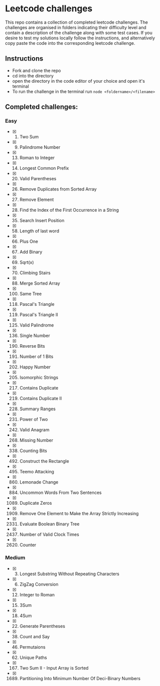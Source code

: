 # Leetcode challenges
This repo contains a collection of completed leetcode challenges. The challenges are organised in folders indicating their difficulty level and contain a description of the challenge along with some test cases. If you desire to test my solutions locally follow the instructions, and alternatively copy paste the code into the corresponding leetcode challenge.

## Instructions
- Fork and clone the repo
- cd into the directory
- open the directory in the code editor of your choice and open it's terminal
- To run the challenge in the terminal run `node <foldername>/<filename>`

## Completed challenges:
### Easy
- [X] 1. Two Sum
- [X] 9. Palindrome Number
- [X] 13. Roman to Integer
- [X] 14. Longest Common Prefix
- [X] 20. Valid Parentheses
- [X] 26. Remove Duplicates from Sorted Array
- [X] 27. Remove Element
- [X] 28. Find the Index of the First Occurrence in a String
- [X] 35. Search Insert Position
- [X] 58. Length of last word
- [X] 66. Plus One
- [X] 67. Add Binary
- [X] 69. Sqrt(x)
- [X] 70. Climbing Stairs
- [X] 88. Merge Sorted Array
- [X] 100. Same Tree
- [X] 118. Pascal's Triangle
- [X] 119. Pascal's Triangle II
- [X] 125. Valid Palindrome
- [X] 136. Single Number
- [X] 190. Reverse Bits
- [X] 191. Number of 1 Bits
- [X] 202. Happy Number
- [X] 205. Isomorphic Strings
- [X] 217. Contains Duplicate
- [X] 219. Contains Duplicate II
- [X] 228. Summary Ranges
- [X] 231. Power of Two
- [X] 242. Valid Anagram
- [X] 268. Missing Number
- [X] 338. Counting Bits
- [X] 492. Construct the Rectangle
- [X] 495. Teemo Attacking
- [X] 860. Lemonade Change
- [X] 884. Uncommon Words From Two Sentences
- [X] 1089. Duplicate Zeros
- [X] 1909. Remove One Element to Make the Array Strictly Increasing
- [X] 2331. Evaluate Boolean Binary Tree
- [X] 2437. Number of Valid Clock Times
- [X] 2620. Counter

### Medium
- [X] 3. Longest Substring Without Repeating Characters
- [X] 6. ZigZag Conversion
- [X] 12. Integer to Roman
- [X] 15. 3Sum
- [X] 18. 4Sum
- [X] 22. Generate Parentheses
- [X] 38. Count and Say
- [X] 46. Permutaions
- [X] 62. Unique Paths
- [X] 167. Two Sum II - Input Array is Sorted
- [X] 1689. Partitioning Into Minimum Number Of Deci-Binary Numbers
